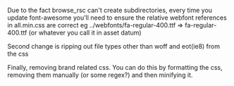 Due to the fact browse_rsc can't create subdirectories, every time you update font-awesome you'll need to ensure the relative webfont references in all.min.css
are correct eg ../webfonts/fa-regular-400.ttf => fa-regular-400.ttf (or whatever you call it in asset datum)

Second change is ripping out file types other than woff and eot(ie8) from the css

Finally, removing brand related css. You can do this by formatting the css, removing them manually (or some regex?) and then minifying it.
